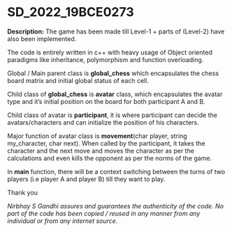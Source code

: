 # SD_2022_19BCE0273


**Description:**
The game has been made till Level-1 +  parts of (Level-2) have also been implemented.

The code is entirely written in c++ with heavy usage of Object oriented paradigms like inheritance, polymorphism and function overloading.

Global / Main parent class is **global_chess** which encapsulates the chess board matrix and initial global status of each cell. 

Child class of **global_chess** is **avatar** class, which encapsulates the avatar type and it’s initial position on the board for both participant A and B. 

Child class of avatar is **participant**, it is where participant can decide the avatars/characters and can initialize the position of his characters.

Major function of avatar class is **movement**(char player, string my_character, char next). 
When called by the participant, it takes the character and the next move and moves the character as per the calculations and even kills the opponent as per the norms of the game.


In **main** function, there will be a context switching between the turns of two players (i.e player A and player B) till they want to play.

Thank you


_Nirbhay S Gandhi assures and guarantees the authenticity of the code. No part of the code has been copied / reused in any manner from any individual or from any internet source._


